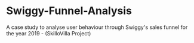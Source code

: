 # Swiggy-Funnel-Analysis
A case study to analyse user behaviour through Swiggy's sales funnel for the year 2019 - (SkilloVilla Project)
